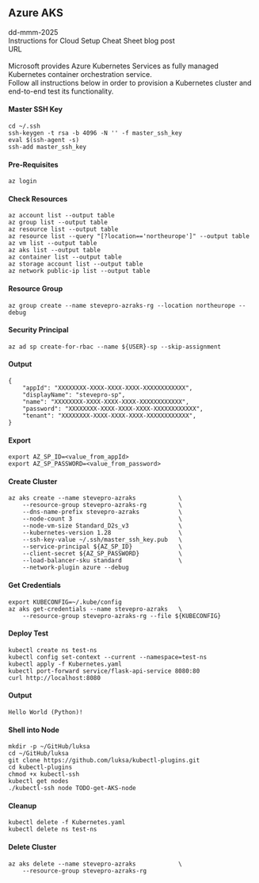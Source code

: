 ## Azure AKS
dd-mmm-2025
<br />
Instructions for Cloud Setup Cheat Sheet blog post
<br />URL
<br /><br />
Microsoft provides Azure Kubernetes Services as fully managed Kubernetes container orchestration service.
<br />
Follow all instructions below in order to provision a Kubernetes cluster and end-to-end test its functionality. 

#### Master SSH Key
```
cd ~/.ssh
ssh-keygen -t rsa -b 4096 -N '' -f master_ssh_key
eval $(ssh-agent -s)
ssh-add master_ssh_key
```

#### Pre-Requisites
```
az login
```

#### Check Resources
```
az account list --output table
az group list --output table
az resource list --output table
az resource list --query "[?location=='northeurope']" --output table
az vm list --output table
az aks list --output table
az container list --output table
az storage account list --output table
az network public-ip list --output table
```

#### Resource Group
```
az group create --name stevepro-azraks-rg --location northeurope --debug
```

#### Security Principal
```
az ad sp create-for-rbac --name ${USER}-sp --skip-assignment
```

#### Output
```
{
    "appId": "XXXXXXXX-XXXX-XXXX-XXXX-XXXXXXXXXXXX",
    "displayName": "stevepro-sp",
    "name": "XXXXXXXX-XXXX-XXXX-XXXX-XXXXXXXXXXXX",
    "password": "XXXXXXXX-XXXX-XXXX-XXXX-XXXXXXXXXXXX",
    "tenant": "XXXXXXXX-XXXX-XXXX-XXXX-XXXXXXXXXXXX",
}
```

#### Export
```
export AZ_SP_ID=<value_from_appId>
export AZ_SP_PASSWORD=<value_from_password>
```

#### Create Cluster
```
az aks create --name stevepro-azraks            \
    --resource-group stevepro-azraks-rg         \
    --dns-name-prefix stevepro-azraks           \
    --node-count 3                              \
    --node-vm-size Standard_D2s_v3              \
    --kubernetes-version 1.28                   \
    --ssh-key-value ~/.ssh/master_ssh_key.pub   \
    --service-principal ${AZ_SP_ID}             \
    --client-secret ${AZ_SP_PASSWORD}           \
    --load-balancer-sku standard                \
    --network-plugin azure --debug
```

#### Get Credentials
```
export KUBECONFIG=~/.kube/config
az aks get-credentials --name stevepro-azraks   \
	--resource-group stevepro-azraks-rg --file ${KUBECONFIG}
```

#### Deploy Test
```
kubectl create ns test-ns
kubectl config set-context --current --namespace=test-ns
kubectl apply -f Kubernetes.yaml
kubectl port-forward service/flask-api-service 8080:80
curl http://localhost:8080
```

#### Output
```
Hello World (Python)!
```

#### Shell into Node
```
mkdir -p ~/GitHub/luksa
cd ~/GitHub/luksa
git clone https://github.com/luksa/kubectl-plugins.git
cd kubectl-plugins
chmod +x kubectl-ssh
kubectl get nodes
./kubectl-ssh node TODO-get-AKS-node
```

#### Cleanup
```
kubectl delete -f Kubernetes.yaml
kubectl delete ns test-ns
```

#### Delete Cluster
```
az aks delete --name stevepro-azraks            \
    --resource-group stevepro-azraks-rg
```